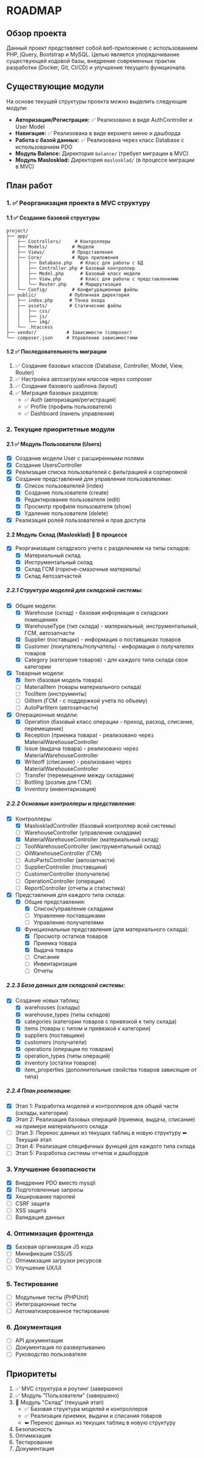 # ROADMAP

## Обзор проекта

Данный проект представляет собой веб-приложение с использованием PHP, jQuery, Bootstrap и MySQL. Целью является упорядочивание существующей кодовой базы, внедрение современных практик разработки (Docker, Git, CI/CD) и улучшение текущего функционала.

## Существующие модули

На основе текущей структуры проекта можно выделить следующие модули:

*   **Авторизация/Регистрация:** ✅ Реализовано в виде AuthController и User Model
*   **Навигация:** ✅ Реализована в виде верхнего меню и дашборда
*   **Работа с базой данных:** ✅ Реализована через класс Database с использованием PDO
*   **Модуль Balance:** Директория `balance/` (требует миграции в MVC)
*   **Модуль Maslosklad:** Директория `maslosklad/` (в процессе миграции в MVC)

## План работ

### 1. ✅ Реорганизация проекта в MVC структуру

#### 1.1 ✅ Создание базовой структуры
```
project/
├── app/
│   ├── Controllers/     # Контроллеры
│   ├── Models/         # Модели
│   ├── Views/          # Представления
│   ├── Core/           # Ядро приложения
│   │   ├── Database.php   # Класс для работы с БД
│   │   ├── Controller.php # Базовый контроллер
│   │   ├── Model.php      # Базовый класс модели
│   │   ├── View.php       # Класс для работы с представлениями
│   │   └── Router.php     # Маршрутизация
│   └── Config/         # Конфигурационные файлы
├── public/            # Публичная директория
│   ├── index.php      # Точка входа
│   ├── assets/        # Статические файлы
│   │   ├── css/
│   │   ├── js/
│   │   └── img/
│   └── .htaccess
├── vendor/           # Зависимости (composer)
└── composer.json     # Управление зависимостями
```

#### 1.2 ✅ Последовательность миграции
1. ✅ Создание базовых классов (Database, Controller, Model, View, Router)
2. ✅ Настройка автозагрузки классов через composer
3. ✅ Создание базового шаблона (layout)
4. ✅ Миграция базовых разделов:
   - ✅ Auth (авторизация/регистрация)
   - ✅ Profile (профиль пользователя)
   - ✅ Dashboard (панель управления)

### 2. Текущие приоритетные модули

#### 2.1 ✅ Модуль Пользователи (Users)
- [x] Создание модели User с расширенными полями
- [x] Создание UsersController
- [x] Реализация списка пользователей с фильтрацией и сортировкой
- [x] Создание представлений для управления пользователями:
  - [x] Список пользователей (index)
  - [x] Создание пользователя (create)
  - [x] Редактирование пользователя (edit)
  - [x] Просмотр профиля пользователя (show)
  - [x] Удаление пользователя (delete)
- [x] Реализация ролей пользователей и прав доступа

#### 2.2 Модуль Склад (Maslosklad) 🚧 В процессе
- [x] Реорганизация складского учета с разделением на типы складов:
  - [x] Материальный склад
  - [x] Инструментальный склад
  - [x] Склад ГСМ (горюче-смазочные материалы)
  - [x] Склад Автозапчастей

##### 2.2.1 Структура моделей для складской системы:
- [x] Общие модели:
  - [x] Warehouse (склад) - базовая информация о складских помещениях
  - [x] WarehouseType (тип склада) - материальный, инструментальный, ГСМ, автозапчасти
  - [x] Supplier (поставщик) - информация о поставщиках товаров
  - [x] Customer (покупатель/получатель) - информация о получателях товаров
  - [x] Category (категория товаров) - для каждого типа склада свои категории

- [x] Товарные модели:
  - [x] Item (базовая модель товара)
  - [ ] MaterialItem (товары материального склада)
  - [ ] ToolItem (инструменты)
  - [ ] OilItem (ГСМ - с поддержкой учета по объему)
  - [ ] AutoPartItem (автозапчасти)

- [x] Операционные модели:
  - [x] Operation (базовый класс операции - приход, расход, списание, перемещение)
  - [x] Reception (приемка товара) - реализовано через MaterialWarehouseController
  - [x] Issue (выдача товара) - реализовано через MaterialWarehouseController
  - [x] Writeoff (списание) - реализовано через MaterialWarehouseController
  - [ ] Transfer (перемещение между складами)
  - [ ] Bottling (розлив для ГСМ)
  - [x] Inventory (инвентаризация)

##### 2.2.2 Основные контроллеры и представления:
- [x] Контроллеры:
  - [x] MasloskladController (базовый контроллер всей системы)
  - [ ] WarehouseController (управление складами)
  - [x] MaterialWarehouseController (материальный склад)
  - [ ] ToolWarehouseController (инструментальный склад)
  - [ ] OilWarehouseController (ГСМ)
  - [ ] AutoPartsController (автозапчасти)
  - [ ] SupplierController (поставщики)
  - [ ] CustomerController (получатели)
  - [ ] OperationController (операции)
  - [ ] ReportController (отчеты и статистика)

- [x] Представления для каждого типа склада:
  - [x] Общие представления:
    - [x] Список/управление складами
    - [ ] Управление поставщиками
    - [ ] Управление получателями
  
  - [x] Функциональные представления (для материального склада):
    - [x] Просмотр остатков товаров
    - [x] Приемка товара
    - [x] Выдача товара
    - [ ] Списание
    - [ ] Инвентаризация
    - [ ] Отчеты

##### 2.2.3 База данных для складской системы:
- [x] Создание новых таблиц:
  - [x] warehouses (склады)
  - [x] warehouse_types (типы складов)
  - [x] categories (категории товаров с привязкой к типу склада)
  - [x] items (товары с типом и привязкой к категории)
  - [x] suppliers (поставщики)
  - [x] customers (получатели)
  - [x] operations (операции по товарам)
  - [x] operation_types (типы операций)
  - [x] inventory (остатки товаров)
  - [x] item_properties (дополнительные свойства товаров зависящие от типа)

##### 2.2.4 План реализации:
- [x] Этап 1: Разработка моделей и контроллеров для общей части (склады, категории)
- [x] Этап 2: Реализация базовых операций (приемка, выдача, списание) на примере материального склада
- [ ] Этап 3: Перенос данных из текущих таблиц в новую структуру ⬅ Текущий этап
- [ ] Этап 4: Реализация специфичных функций для каждого типа склада
- [ ] Этап 5: Разработка системы отчетов и дашбордов

### 3. Улучшение безопасности
- [x] Внедрение PDO вместо mysqli
- [x] Подготовленные запросы
- [x] Хеширование паролей
- [ ] CSRF защита
- [ ] XSS защита
- [ ] Валидация данных

### 4. Оптимизация фронтенда
- [x] Базовая организация JS кода
- [ ] Минификация CSS/JS
- [ ] Оптимизация загрузки ресурсов
- [ ] Улучшение UX/UI

### 5. Тестирование
- [ ] Модульные тесты (PHPUnit)
- [ ] Интеграционные тесты
- [ ] Автоматизированное тестирование

### 6. Документация
- [ ] API документация
- [ ] Документация по развертыванию
- [ ] Руководство пользователя

## Приоритеты
1. ✅ MVC структура и роутинг (завершено)
2. ✅ Модуль "Пользователи" (завершено)
3. 🚧 Модуль "Склад" (текущий этап)
   - ✅ Базовая структура моделей и контроллеров
   - ✅ Реализация приемки, выдачи и списания товаров
   - ⬅ Перенос данных из текущих таблиц в новую структуру
4. Безопасность
5. Оптимизация
6. Тестирование
7. Документация 